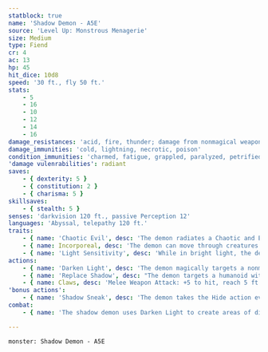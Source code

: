 ```yaml
---
statblock: true
name: 'Shadow Demon - A5E'
source: 'Level Up: Monstrous Menagerie'
size: Medium
type: Fiend
cr: 4
ac: 13
hp: 45
hit_dice: 10d8
speed: '30 ft., fly 50 ft.'
stats:
    - 5
    - 16
    - 10
    - 12
    - 14
    - 16
damage_resistances: 'acid, fire, thunder; damage from nonmagical weapons'
damage_immunities: 'cold, lightning, necrotic, poison'
condition_immunities: 'charmed, fatigue, grappled, paralyzed, petrified, poisoned, prone, restrained'
'damage vulenrabilities': radiant
saves:
    - { dexterity: 5 }
    - { constitution: 2 }
    - { charisma: 5 }
skillsaves:
    - { stealth: 5 }
senses: 'darkvision 120 ft., passive Perception 12'
languages: 'Abyssal, telepathy 120 ft.'
traits:
    - { name: 'Chaotic Evil', desc: 'The demon radiates a Chaotic and Evil aura.' }
    - { name: Incorporeal, desc: 'The demon can move through creatures and objects. It takes 3 (1d6) force damage if it ends its turn inside an object.' }
    - { name: 'Light Sensitivity', desc: 'While in bright light, the demon has disadvantage on attack rolls, as well as on Perception checks that rely on sight.' }
actions:
    - { name: 'Darken Light', desc: 'The demon magically targets a nonmagical flame or an area of magical light created by a 2nd-level or lower spell slot within 60 feet. Any area of bright light created by the light source instead casts dim light for 10 minutes.' }
    - { name: 'Replace Shadow', desc: "The demon targets a humanoid within 5 feet that is in dim light and can't see the demon. The target makes a DC 13 Constitution saving throw. On a success, the target is aware of the demon. On a failure, the target is unaware of the demon, the target no longer casts a natural shadow, and the demon magically takes on the shape of the target's shadow, appearing indistinguishable from a natural shadow except when it attacks. The demon shares the target's space and moves with the target. When the demon is dealt damage while sharing the target's space, it takes half the damage (rounded down) and the other half is dealt to the target. The effect ends when the target drops to 0 hit points, the demon no longer shares the target's space, the demon or target is affected by dispel evil and good or a similar effect, or the demon begins its turn in an area of sunlight." }
    - { name: Claws, desc: 'Melee Weapon Attack: +5 to hit, reach 5 ft., one target. Hit: 14 (2d10 + 3) cold damage.' }
'bonus actions':
    - { name: 'Shadow Sneak', desc: 'The demon takes the Hide action even if obscured only by dim light or darkness.' }
combat:
    - { name: 'The shadow demon uses Darken Light to create areas of dim light and Shadow Sneak to hide in plain sight', desc: "It then uses Replace Shadow. Once it has done so, it may use its claws immediately, or it may travel with its victim for some time before it attacks. If it's unable to use Replace Shadow, it tries to attack from hiding. It flees if dealt radiant damage." }

---
```

```statblock
monster: Shadow Demon - A5E
```
